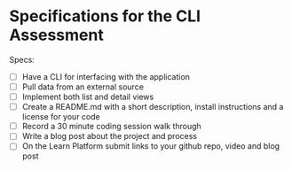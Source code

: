 # Specifications for the CLI Assessment

Specs:
- [ ] Have a CLI for interfacing with the application
- [ ] Pull data from an external source
- [ ] Implement both list and detail views
- [ ] Create a README.md with a short description, install instructions and a license for your code
- [ ] Record a 30 minute coding session walk through
- [ ] Write a blog post about the project and process
- [ ] On the Learn Platform submit links to your github repo, video and blog post
